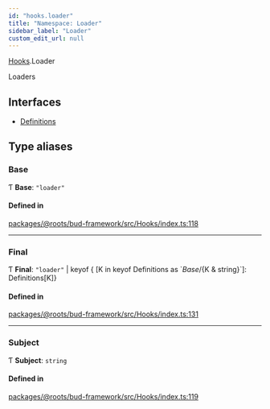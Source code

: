 ```yaml
---
id: "hooks.loader"
title: "Namespace: Loader"
sidebar_label: "Loader"
custom_edit_url: null
---
```


[Hooks](hooks.md).Loader

Loaders

## Interfaces

- [Definitions](../interfaces/hooks.loader.definitions.md)

## Type aliases

### Base

Ƭ **Base**: ``"loader"``

#### Defined in

[packages/@roots/bud-framework/src/Hooks/index.ts:118](https://github.com/roots/bud/blob/e7af0dde3/packages/@roots/bud-framework/src/Hooks/index.ts#L118)

___

### Final

Ƭ **Final**: ``"loader"`` \| keyof { [K in keyof Definitions as \`${Base}/${K & string}\`]: Definitions[K]}

#### Defined in

[packages/@roots/bud-framework/src/Hooks/index.ts:131](https://github.com/roots/bud/blob/e7af0dde3/packages/@roots/bud-framework/src/Hooks/index.ts#L131)

___

### Subject

Ƭ **Subject**: `string`

#### Defined in

[packages/@roots/bud-framework/src/Hooks/index.ts:119](https://github.com/roots/bud/blob/e7af0dde3/packages/@roots/bud-framework/src/Hooks/index.ts#L119)
